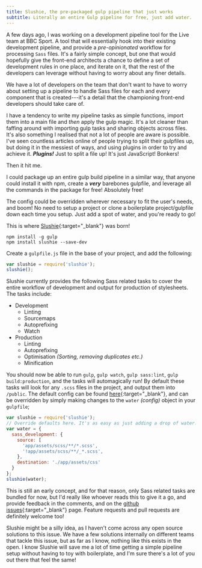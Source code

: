 ```yaml
---
title: Slushie, the pre-packaged gulp pipeline that just works
subtitle: Literally an entire Gulp pipeline for free, just add water.
---
```


A few days ago, I was working on a development pipeline tool for the Live team at BBC Sport. A tool that will essentially hook into their existing development pipeline, and provide a *pre-opinionated* workflow for processing `Sass` files. It's a fairly simple concept, but one that would hopefully give the front-end architects a chance to define a set of development rules in one place, and iterate on it, that the rest of the developers can leverage without having to worry about any finer details.

<!--more-->

We have a lot of developers on the team that don't want to have to worry about setting up a pipeline to handle Sass files for each and every component that is created---it's a detail that the championing front-end developers should take care of.

I have a tendency to write my pipeline tasks as simple functions, import them into a main file and *then* apply the gulp magic. It's a lot cleaner than faffing around with importing gulp tasks and sharing objects across files. It's also something I realised that not a lot of people are aware is possible. I've seen countless articles online of people trying to split their gulpfiles up, but doing it in the messiest of ways, and using plugins in order to try and achieve it. ***Plugins!*** Just to split a file up! It's just JavaScript! Bonkers!

Then it hit me.

I could package up an entire gulp build pipeline in a similar way, that anyone could install it with npm, create a ***very*** barebones gulpfile, and leverage all the commands in the package for free! Absolutely free!

The config could be overridden wherever necessary to fit the user's needs, and boom! No need to setup a project or clone a boilerplate project/gulpfile down each time you setup. Just add a spot of water, and you're ready to go!

This is where [Slushie](https://github.com/kingscooty/slushie){:target="\_blank"} was born!

~~~
npm install -g gulp
npm install slushie --save-dev
~~~

Create a `gulpfile.js` file in the base of your project, and add the following:

~~~js
var slushie = require('slushie');
slushie();
~~~

Slushie currently provides the following Sass related tasks to cover the entire workflow of development and output for production of stylesheets. The tasks include:

- Development
  - Linting
  - Sourcemaps
  - Autoprefixing
  - Watch
- Production
  - Linting
  - Autoprefixing
  - Optimisation *(Sorting, removing duplicates etc.)*
  - Minification

You should now be able to run `gulp`, `gulp watch`, `gulp sass:lint`, `gulp build:production`, and the tasks will automagically run! By default these tasks will look for any `.scss` files in the project, and output them into `/public`. The default config can be found [here](https://github.com/KingScooty/slushie/blob/master/defaults.js){:target="\_blank"}, and can be overridden by simply making changes to the `water` *(config)* object in your `gulpfile`;

~~~js
var slushie = require('slushie');
// Override defaults here. It's as easy as just adding a drop of water!
var water = {
  sass_development: {
    source: [
      'app/assets/scss/**/*.scss',
      '!app/assets/scss/**/_*.scss',
    },
    destination: './app/assets/css'
  }
};
slushie(water);
~~~

This is still an early concept, and for that reason, only Sass related tasks are bundled for now, but I'd really like whoever reads this to give it a go, and provide feedback in the comments, and on the [github issues](https://github.com/kingscooty/slushie/issues){:target="\_blank"} page. Feature requests and pull requests are definitely welcome too!

Slushie might be a silly idea, as I haven't come across any open source solutions to this issue. We have a few solutions internally on different teams that tackle this issue, but as far as I know, nothing like this exists in the open. I know Slushie will save me a lot of time getting a simple pipeline setup without having to toy with boilerplate, and I'm sure there's a lot of you out there that feel the same!

<!--
The idea is to create a re-packaged pipeline that requires very little config and setting up by the end user to get going. No boilerplate, no nothing. Npm install, add 3 lines to a file, and boom! You're off!
-->
